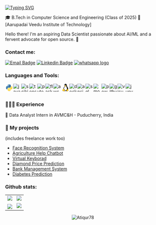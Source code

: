 [![Typing SVG](https://readme-typing-svg.demolab.com?font=Poppins&weight=600&size=24&pause=1000&color=F74C4C&width=435&lines=Hi+%F0%9F%91%8B%2C+I+am+Atiqur.;A+Coding+Maestro+%26+Die-Hard+Swiftie)](https://git.io/typing-svg)

🎓 B.Tech in Computer Science and Engineering (Class of 2025)
📍 [Aarupadai Veedu Institute of Technology]

Hello there! I'm an aspiring Data Scientist passionate about AI/ML and a fervent advocate for open source. 🚀

### Contact me:

[![Email Badge](https://img.shields.io/badge/-Email-c14438?style=flat-square&logo=Gmail&logoColor=white&link=mailto:atikurrahman209@gmail.com)](mailto:atikurrahman209@gmail.com)
[![Linkedin Badge](https://img.shields.io/badge/-LinkedIn-blue?style=flat-square&logo=Linkedin&logoColor=white&link=https://www.linkedin.com/in/atiqur-rahmann/)](https://www.linkedin.com/in/atiqur-rahmann/)
<a href="https://wa.me/7004822366" target="_blank">
    <img src="https://img.shields.io/static/v1?message=Whatsapp&logo=whatsapp&label=&color=25D366&logoColor=white&labelColor=&style=flat" height="20" alt="whatsapp logo"  />
</a>


### Languages and Tools:
<img align="left" src="https://raw.githubusercontent.com/devicons/devicon/master/icons/python/python-original.svg" alt="python" width="26px" height="26px"/>
<img align="left" src="https://www.vectorlogo.zone/logos/java/java-icon.svg" alt="java" width="26px" height="26px"/>
<img align="left" src="https://upload.wikimedia.org/wikipedia/commons/0/05/Scikit_learn_logo_small.svg" alt="scikit-learn" width="26px" height="26px"/>
<img align="left" src="https://www.vectorlogo.zone/logos/tensorflow/tensorflow-icon.svg" alt="tensorflow" width="26px" height="26px"/>
<img align="left" src="https://www.vectorlogo.zone/logos/pytorch/pytorch-icon.svg" alt="pytorch" width="26px" height="26px"/>
<img align="left" src="https://www.vectorlogo.zone/logos/pocoo_flask/pocoo_flask-icon.svg" alt="flask" width="26px" height="26px"/>
<img align="left" src="https://www.vectorlogo.zone/logos/amazon_aws/amazon_aws-icon.svg" alt="aws" width="26px" height="26px"/>
<img align="left" src="https://raw.githubusercontent.com/devicons/devicon/master/icons/linux/linux-original.svg" alt="linux" width="26px" height="26px"/>
<img align="left" src="https://www.vectorlogo.zone/logos/docker/docker-icon.svg" alt="docker" width="26px" height="26px"/>
<img align="left" src="https://www.vectorlogo.zone/logos/ansible/ansible-icon.svg" alt="ansible" width="26px" height="26px"/>
<img align="left" src="https://cdn.jsdelivr.net/gh/devicons/devicon/icons/mysql/mysql-original.svg" alt="sql" width="26px" height="26px"/>
<img align="left" src="https://cdn.jsdelivr.net/gh/devicons/devicon/icons/mongodb/mongodb-original.svg" alt="mongodb" width="26px" height="26px"/>
<img align="left" src="https://www.vectorlogo.zone/logos/microsoft_powerbi/microsoft_powerbi-icon.svg" alt="power bi" width="26px" height="26px"/>
<img align="left" src="https://user-images.githubusercontent.com/3369400/139447912-e0f43f33-6d9f-45f8-be46-2df5bbc91289.png" alt="github" width="26px" height="26px"/>
<img align="left" src="https://cdn.jsdelivr.net/gh/devicons/devicon/icons/vscode/vscode-original.svg" alt="visual studio" width="26px" height="26px"/>
<img align="left" src="https://cdn.jsdelivr.net/gh/devicons/devicon/icons/jupyter/jupyter-original.svg" alt="jupyter" width="26px" height="26px"/>
<br />
<br />

<!-- Experience -->
### 👩🏻‍💻 Experience
🔴 Data Analyst Intern in AVMC&H - Puducherry, India


<!--  Projects -->
### 🚀 My projects
(includes freelance work too)
- [Face Recognition System](https://github.com/Atiqur78/Face-Recognition-System)
- [Agriculture Help Chatbot](https://github.com/Atiqur78/Agri_help_bot)
- [Virtual Keyborad](https://github.com/Atiqur78/Virtual-Keyboard)
- [Diamond Price Prediction](https://github.com/Atiqur78/DiamondPricePrediction)
- [Bank Management System](https://github.com/Atiqur78/BankManagementSystem)
- [Diabetes Prediction](https://github.com/Atiqur78/Diabetes-Prediction)
  
<!-- Open Source contributions -->


<!-- Github Stats --> 
### Github stats:

<table>
  <tr>
    <td>
      <img src="http://github-profile-summary-cards.vercel.app/api/cards/profile-details?username=Atiqur78&theme=tokyonight"/>
    </td>
     <td>
      <img src="http://github-profile-summary-cards.vercel.app/api/cards/most-commit-language?username=Atiqur78&theme=tokyonight"/>
    </td>
  </tr>
  
  <tr>
      <td>
        <img align="center" src="https://github-readme-streak-stats.herokuapp.com/?user=Atiqur78&theme=tokyonight" />
<!--   <img src="https://github-readme-stats.vercel.app/api?username=soumali28&include_all_commits=true&count_private=true&show_icons=true&line_height=20&theme=tokyonight" /> -->
    </td>
    <td>
       <img src="https://github-readme-stats.vercel.app/api/top-langs?username=Atiqur78&show_icons=true&locale=en&layout=compact&theme=tokyonight"/>
    </td>
  </tr>
  
</table>

<p align="center"> 
<img src="https://komarev.com/ghpvc/?username=Atiqur78&base=1000&label=Profile%20views&color=0e75b6&style=flat" alt="Atiqur78" /> </p>
<p>
<!-- <p align="center">
<img align="center" src="https://github-readme-streak-stats.herokuapp.com/?user=soumali28&theme=tokyonight" />
</p> -->
<!-- 
[![Soumali's GitHub activity graph](https://activity-graph.herokuapp.com/graph?username=soumali28&theme=xcode)](https://github.com/soumali28) -->
<!--
![](https://komarev.com/ghpvc/?username=soumali28&label=VIEWS&color=blueviolet) -->

